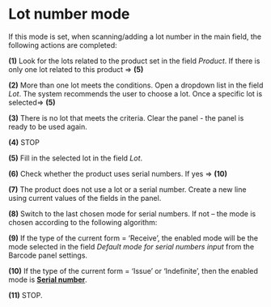 # Lot number mode

If this mode is set, when scanning/adding a lot number in the main field, the following actions are completed:

**(1)** Look for the lots related to the product set in the field _Product_. If there is only one lot related to this product => **(5)** </br>

**(2)** More than one lot meets the conditions. Open a dropdown list in the field _Lot_. The system recommends the user to choose a lot. Once a specific lot is selected=> **(5)**</br>

**(3)** There is no lot that meets the criteria. Clear the panel - the panel is ready to be used again.

**(4)** STOP

**(5)** Fill in the selected lot in the field _Lot_.

**(6)** Check whether the product uses serial numbers. If yes => **(10)**

**(7)** The product does not use a lot or a serial number. Create a new line using current values of the fields in the panel.

**(8)** Switch to the last chosen mode for serial numbers. If not – the mode is chosen according to the following algorithm:

**(9)** If the type of the current form = ‘Receive’, the enabled mode will be the mode selected in the field _Default mode for serial numbers input_ from the Barcode panel settings.

**(10)** If the type of the current form = ‘Issue’ or ‘Indefinite’, then the enabled mode is **[Serial number](https://docs.erp.net/winclient/introduction/barcode-commands/barcode-modes/serial-number-mode.html)**.

**(11)** STOP.

